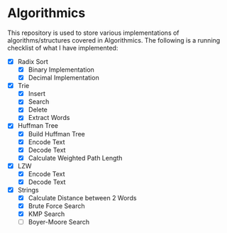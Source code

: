 # Algorithmics
This repository is used to store various implementations of algorithms/structures covered in Algorithmics. 
The following is a running checklist of what I have implemented:
- [x] Radix Sort
  - [x] Binary Implementation
  - [x] Decimal Implementation
- [x] Trie
  - [x] Insert
  - [x] Search
  - [x] Delete
  - [x] Extract Words
- [x] Huffman Tree
  - [x] Build Huffman Tree
  - [x] Encode Text
  - [x] Decode Text
  - [x] Calculate Weighted Path Length
- [x] LZW
  - [x] Encode Text
  - [x] Decode Text
- [x] Strings
  - [x] Calculate Distance between 2 Words
  - [x] Brute Force Search
  - [x] KMP Search
  - [ ] Boyer-Moore Search
